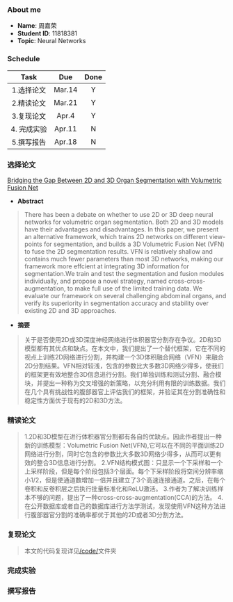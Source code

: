 ### About me
* **Name**: 周嘉荣
* **Student ID**: 11818381  
* **Topic**: Neural Networks

### Schedule

| Task | Due | Done |
| :--:| :--: | :--: |
| 1.选择论文 | Mar.14 | Y |
| 2.精读论文 | Mar.21 | Y |
| 3.复现论文 | Apr.4 | Y |
| 4. 完成实验 | Apr.11 | N |
| 5.撰写报告 | Apr.18 | N |

### 选择论文
[Bridging the Gap Between 2D and 3D Organ Segmentation with Volumetric Fusion Net](Bridging.pdf)

* **Abstract**
> There has been a debate on whether to use 2D or 3D deep neural networks for volumetric organ segmentation. Both 2D and 3D models have their advantages and disadvantages. In this paper, we present an alternative framework, which trains 2D networks on different view-points for segmentation, and builds a 3D Volumetric Fusion Net (VFN) to fuse the 2D segmentation results. VFN is relatively shallow and contains much fewer parameters than most 3D networks, making our framework more effcient at integrating 3D information for
segmentation.We train and test the segmentation and fusion modules individually, and propose a novel strategy, named cross-cross-augmentation, to make full use of the limited training data. We evaluate our framework on several challenging abdominal organs, and
verify its superiority in segmentation accuracy and stability over existing 2D and 3D approaches.

* **摘要**
> 关于是否使用2D或3D深度神经网络进行体积器官分割存在争议。2D和3D模型都有其优点和缺点。在本文中，我们提出了一个替代框架，它在不同的视点上训练2D网络进行分割，并构建一个3D体积融合网络（VFN）来融合2D分割结果。VFN相对较浅，包含的参数比大多数3D网络少得多，使我们的框架更有效地整合3D信息进行分割。我们单独训练和测试分割、融合模块，并提出一种称为交叉增强的新策略，以充分利用有限的训练数据。我们在几个具有挑战性的腹部器官上评估我们的框架，并验证其在分割准确性和稳定性方面优于现有的2D和3D方法。

### 精读论文
> 1.2D和3D模型在进行体积器官分割都有各自的优缺点。因此作者提出一种新的训练模型：Volumetric Fusion Net(VFN),它可以在不同的平面训练2D网络进行分割，同时它包含的参数比大多数3D网络少得多，从而可以更有效的整合3D信息进行分割。
2.VFN结构模式图：只显示一个下采样和一个上采样阶段，但是每个阶段包括3个层面。每个下采样阶段将空间分辨率缩小1/2，但是使通道数增加一倍并且建立了3个高速连接通道。之后，在每个卷积和反卷积层之后执行批量标准化和ReLU激活。
3.作者为了解决训练样本不够的问题，提出了一种cross-cross-augmentation(CCA)的方法。
4.在公开数据库或者自己的数据库进行方法学测试，发现使用VFN这种方法进行腹部器官分割的准确率都优于其他的2D或者3D分割方法。

### 复现论文
> 本文的代码复现详见[/code/](/code/)文件夹

### 完成实验

### 撰写报告
